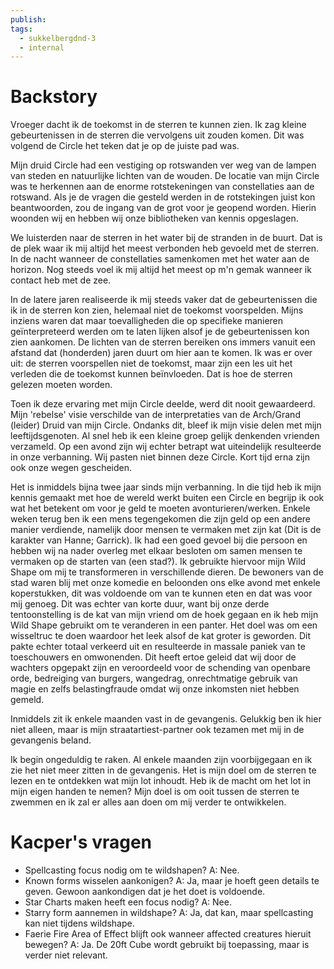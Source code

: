 ```yaml
---
publish: 
tags:
  - sukkelbergdnd-3
  - internal
---
```

# Backstory
Vroeger dacht ik de toekomst in de sterren te kunnen zien. Ik zag kleine gebeurtenissen in de sterren die vervolgens uit zouden komen. Dit was volgend de Circle het teken dat je op de juiste pad was.

Mijn druid Circle had een vestiging op rotswanden ver weg van de lampen van steden en natuurlijke lichten van de wouden.  De locatie van mijn Circle was te herkennen aan de enorme rotstekeningen van constellaties aan de rotswand. Als je de vragen die gesteld werden in de rotstekingen juist kon beantwoorden, zou de ingang van de grot voor je geopend worden. Hierin woonden wij en hebben wij onze bibliotheken van kennis opgeslagen. 

We luisterden naar de sterren in het water bij de stranden in de buurt. Dat is de plek waar ik mij altijd het meest verbonden heb gevoeld met de sterren. In de nacht wanneer de constellaties samenkomen met het water aan de horizon. Nog steeds voel ik mij altijd het meest op m'n gemak wanneer ik contact heb met de zee.

In de latere jaren realiseerde ik mij steeds vaker dat de gebeurtenissen die ik in de sterren kon zien, helemaal niet de toekomst voorspelden. Mijns inziens waren dat maar toevalligheden die op specifieke manieren geïnterpreteerd werden om te laten lijken alsof je de gebeurtenissen kon zien aankomen. De lichten van de sterren bereiken ons immers vanuit een afstand dat (honderden) jaren duurt om hier aan te komen. Ik was er over uit: de sterren voorspellen niet de toekomst, maar zijn een les uit het verleden die de toekomst kunnen beïnvloeden. Dat is hoe de sterren gelezen moeten worden. 

Toen ik deze ervaring met mijn Circle deelde, werd dit nooit gewaardeerd. Mijn 'rebelse' visie verschilde van de interpretaties van de Arch/Grand (leider) Druid van mijn Circle. Ondanks dit, bleef ik mijn visie delen met mijn leeftijdsgenoten. Al snel heb ik een kleine groep gelijk denkenden vrienden verzameld. Op een avond zijn wij echter betrapt wat uiteindelijk resulteerde in onze verbanning. Wij pasten niet binnen deze Circle. Kort tijd erna zijn ook onze wegen gescheiden. 

Het is inmiddels bijna twee jaar sinds mijn verbanning. In die tijd heb ik mijn kennis gemaakt met hoe de wereld werkt buiten een Circle en begrijp ik ook wat het betekent om voor je geld te moeten avonturieren/werken. Enkele weken terug ben ik een mens tegengekomen die zijn geld op een andere manier verdiende, namelijk door mensen te vermaken met zijn kat (Dit is de karakter van Hanne; Garrick). Ik had een goed gevoel bij die persoon en hebben wij na nader overleg met elkaar besloten om samen mensen te vermaken op de starten van (een stad?). Ik gebruikte hiervoor mijn Wild Shape om mij te transformeren in verschillende dieren. De bewoners van de stad waren blij met onze komedie en beloonden ons elke avond met enkele koperstukken, dit was voldoende om van te kunnen eten en dat was voor mij genoeg. Dit was echter van korte duur, want bij onze derde tentoonstelling is de kat van mijn vriend om de hoek gegaan en ik heb mijn Wild Shape gebruikt om te veranderen in een panter. Het doel was om een wisseltruc te doen waardoor het leek alsof de kat groter is geworden. Dit pakte echter totaal verkeerd uit en resulteerde in massale paniek van te toeschouwers en omwonenden. Dit heeft ertoe geleid dat wij door de wachters opgepakt zijn en veroordeeld voor de schending van openbare orde, bedreiging van burgers, wangedrag, onrechtmatige gebruik van magie en zelfs belastingfraude omdat wij onze inkomsten niet hebben gemeld. 

Inmiddels zit ik enkele maanden vast in de gevangenis. Gelukkig ben ik hier niet alleen, maar is mijn straatartiest-partner ook tezamen met mij in de gevangenis beland. 

Ik begin ongeduldig te raken. Al enkele maanden zijn voorbijgegaan en ik zie het niet meer zitten in de gevangenis. Het is mijn doel om de sterren te lezen en te ontdekken wat mijn lot inhoudt. Heb ik de macht om het lot in mijn eigen handen te nemen? Mijn doel is om ooit tussen de sterren te zwemmen en ik zal er alles aan doen om mij verder te ontwikkelen.

# Kacper's vragen
- Spellcasting focus nodig om te wildshapen? A: Nee.
- Known forms wisselen aankonigen? A: Ja, maar je hoeft geen details te geven. Gewoon aankondigen dat je het doet is voldoende.
- Star Charts maken heeft een focus nodig? A: Nee.
- Starry form aannemen in wildshape? A: Ja, dat kan, maar spellcasting kan niet tijdens wildshape.
- Faerie Fire Area of Effect blijft ook wanneer affected creatures hieruit bewegen? A: Ja. De 20ft Cube wordt gebruikt bij toepassing, maar is verder niet relevant.